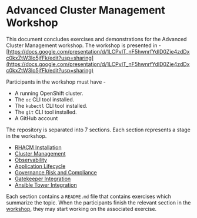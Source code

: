 # Advanced Cluster Management Workshop 

This document concludes exercises and demonstrations for the Advanced Cluster Management workshop. The workshop is presented in - [https://docs.google.com/presentation/d/1LCPvIT_nF5hwnrfYdlD0Zie4zdDxc0kxZtW3Io5jfFk/edit?usp=sharing](https://docs.google.com/presentation/d/1LCPvIT_nF5hwnrfYdlD0Zie4zdDxc0kxZtW3Io5jfFk/edit?usp=sharing)

Participants in the workshop must have -
* A running OpenShift cluster.
* The `oc` CLI tool installed.
* The `kubectl` CLI tool installed.
* The `git` CLI tool installed.
* A GitHub account

The repository is separated into 7 sections. Each section represents a stage in the workshop.
* [RHACM Installation](./01.RHACM-Installation)
* [Cluster Management](./02.Cluster-Management)
* [Observability](./03.Observability)
* [Application Lifecycle](./04.Application-Lifecycle)
* [Governance Risk and Compliance](./05.Governance-Risk-Compliance)
* [Gatekeeper Integration](./06.Gatekeeper-Integration)
* [Ansible Tower Integration](./07.Ansible-Tower-Integration)


Each section contains a `README.md` file that contains exercises which summarize the topic. When the participants finish the relevant section in the [workshop](https://docs.google.com/presentation/d/1LCPvIT_nF5hwnrfYdlD0Zie4zdDxc0kxZtW3Io5jfFk/edit?usp=sharing), they may start working on the associated exercise.
